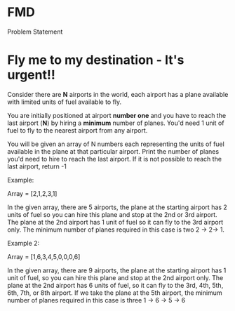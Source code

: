# FMD
Problem Statement
# Fly me to my destination - It's urgent!!

Consider there are **N** airports in the world, each airport has a plane available with limited units of fuel available to fly. 

You are initially positioned at airport **number one** and you have to reach the last airport (**N**) by hiring a **minimum** number of planes. You'd need 1 unit of fuel to fly to the nearest airport from any airport. 

You will be given an array of N numbers each representing the units of fuel available in the plane at that particular airport. Print the number of planes you'd need to hire to reach the last airport. If it is not possible to reach the last airport, return -1

Example: 

Array = [2,1,2,3,1]

In the given array, there are 5 airports, the plane at the starting airport has 2 units of fuel so you can hire this plane and stop at the 2nd or 3rd airport. The plane at the 2nd airport has 1 unit of fuel so it can fly to the 3rd airport only. The minimum number of planes required in this case is two 2 → 2→ 1. 

Example 2:

Array = [1,6,3,4,5,0,0,0,6]

In the given array, there are 9 airports, the plane at the starting airport has 1 unit of fuel, so you can hire this plane and stop at the 2nd airport only. The plane at the 2nd airport has 6 units of fuel, so it can fly to the 3rd, 4th, 5th, 6th, 7th, or 8th airport. If we take the plane at the 5th airport, the minimum number of planes required in this case is three 1 → 6 → 5 → 6
